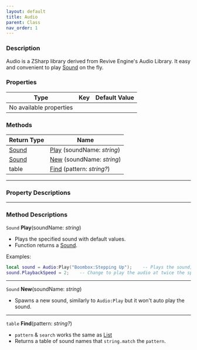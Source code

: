 ```yaml
---
layout: default
title: Audio
parent: Class
nav_order: 1
---
```


### Description
Audio is a ZSharp library derived from Revive Engine's Audio Library. It easy and convenient to play [Sound](Sound) on the fly.

### Properties

| Type | Key | Default Value |  
| --- | --- | --- |
| No available properties |

### Methods

| Return Type | Name |
| --- | --- |
| [Sound](Sound) | [Play](#play) (soundName: *string*) |
| [Sound](Sound) | [New](#new) (soundName: *string*) |
| table | [Find](#find) (pattern: *string?*) |

---
### Property Descriptions

---
### Method Descriptions

<a name="play"></a>
`Sound` **Play**(soundName: *string*)
- Plays the specified sound with default values.
- Function returns a [Sound](Sound).

Examples:

```lua
local sound = Audio:Play("Boombox:Stepping Up");	-- Plays the sound;
sound.PlaybackSpeed = 2;	-- Change to play the audio at twice the speed.
```

---

<a name="new"></a>
`Sound` **New**(soundName: *string*)
- Spawns a new sound, similarly to `Audio:Play` but it won't auto play the sound.

---

<a name="find"></a>
`table` **Find**(pattern: *string?*)
- `pattern` & `search` works the same as [List](#list)
- Returns a table of sound names that `string.match` the `pattern`.